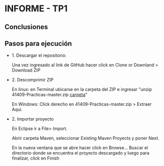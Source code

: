 ﻿# INFORME - TP1
## Conclusiones

## Pasos para ejecución
<ul>
  <li>
    1. Descargar el repositorio:
    <p> Una vez ingresado al link de GitHub hacer click en Clone or Downland > Download ZIP  </p>
  </li>
  <li>
    2. Descomprimir ZIP 
    <p> En linux: en Terminal ubicarse en la carpeta del ZIP e ingresar "unzip  41409-Practicas-master.zip  <u>carpeta</u>" </p>
    <p> En Windows: Click derecho en 41409-Practicas-master.zip > Extraer Aqui. </p>
  </li>
  <li>
    2. Importar proyecto 
    <p> En Eclipse ir a File> Import. </p>
    <p> Abrir carpeta Maven, seleccionar Existing Maven Proyects y poner Next. 
    <p> En la nueva ventana que se abre hacer click en Browse... Buscar el directorio donde se encuentra el proyecto descargado y luego para finalizar, click en Finish</p>
  </li>
</ul>
